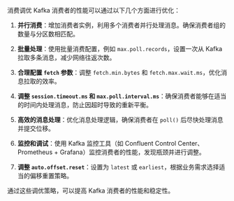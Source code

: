 消费调优 Kafka 消费者的性能可以通过以下几个方面进行优化：

1. **并行消费**：增加消费者实例，利用多个消费者并行处理消息。确保消费者组的数量与分区数相匹配。

2. **批量处理**：使用批量消费配置，例如 `max.poll.records`，设置一次从 Kafka 拉取多条消息，减少网络往返次数。

3. **合理配置 `fetch` 参数**：调整 `fetch.min.bytes` 和 `fetch.max.wait.ms`，优化消息拉取的效率。

4. **调整 `session.timeout.ms` 和 `max.poll.interval.ms`**：确保消费者能够在适当的时间内处理消息，防止因超时导致的重新平衡。

5. **高效的消息处理**：优化消息处理逻辑，确保消费者在 `poll()` 后尽快处理消息并提交位移。

6. **监控和调试**：使用 Kafka 监控工具（如 Confluent Control Center、Prometheus + Grafana）监控消费者的性能，发现瓶颈并进行调整。

7. **调整 `auto.offset.reset`**：设置为 `latest` 或 `earliest`，根据业务需求选择适当的偏移重置策略。 

通过这些调优策略，可以提高 Kafka 消费者的性能和稳定性。